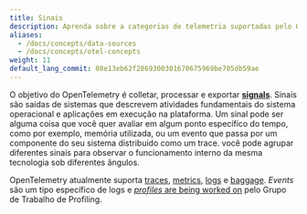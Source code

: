 ```yaml
---
title: Sinais
description: Aprenda sobre a categorias de telemetria suportadas pelo OpenTelemetry.
aliases:
  - /docs/concepts/data-sources
  - /docs/concepts/otel-concepts
weight: 11
default_lang_commit: 08e13eb62f2869300301670675969be705db59ae
---
```


O objetivo do OpenTelemetry é colletar, processar e exportar **[signals][]**.
Sinais são saídas de sistemas que descrevem atividades fundamentais do
sistema operacional e aplicações em execução na plataforma. Um sinal pode
ser alguma coisa que você quer avaliar em algum ponto específico do tempo,
como por exemplo, memória utilizada, ou um evento que passa por um componente
do seu sistema distribuido como um trace. você pode agrupar diferentes sinais
para observar o funcionamento interno da mesma tecnologia sob diferentes ângulos.

OpenTelemetry atualmente suporta [traces](/docs/concepts/signals/traces),
[metrics](/docs/concepts/signals/metrics), [logs](/docs/concepts/signals/logs)
e [baggage](/docs/concepts/signals/baggage). _Events_ são um tipo específico de logs e
[_profiles_ are being worked on](https://github.com/open-telemetry/oteps/blob/main/text/profiles/0212-profiling-vision.md)
pelo Grupo de Trabalho de Profiling.

[signals]: /docs/specs/otel/glossary/#signals
